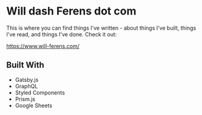# Will dash Ferens dot com

This is where you can find things I've written - about things I've built, things I've read, and things I've done. Check it out:

https://www.will-ferens.com/

## Built With

- Gatsby.js
- GraphQL
- Styled Components
- Prism.js
- Google Sheets
